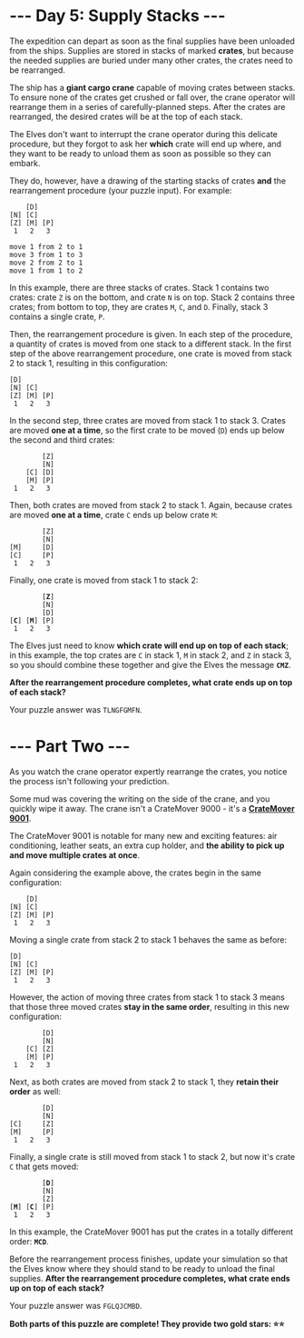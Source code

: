 # --- Day 5: Supply Stacks ---

The expedition can depart as soon as the final supplies have been unloaded from the ships. Supplies are stored in stacks of marked **crates**, but because the needed supplies are buried under many other crates, the crates need to be rearranged.

The ship has a **giant cargo crane** capable of moving crates between stacks. To ensure none of the crates get crushed or fall over, the crane operator will rearrange them in a series of carefully-planned steps. After the crates are rearranged, the desired crates will be at the top of each stack.

The Elves don't want to interrupt the crane operator during this delicate procedure, but they forgot to ask her **which** crate will end up where, and they want to be ready to unload them as soon as possible so they can embark.

They do, however, have a drawing of the starting stacks of crates **and** the rearrangement procedure (your puzzle input). For example:

```
    [D]    
[N] [C]    
[Z] [M] [P]
 1   2   3 

move 1 from 2 to 1
move 3 from 1 to 3
move 2 from 2 to 1
move 1 from 1 to 2
```

In this example, there are three stacks of crates. Stack 1 contains two crates: crate `Z` is on the bottom, and crate `N` is on top. Stack 2 contains three crates; from bottom to top, they are crates `M`, `C`, and `D`. Finally, stack 3 contains a single crate, `P`.

Then, the rearrangement procedure is given. In each step of the procedure, a quantity of crates is moved from one stack to a different stack. In the first step of the above rearrangement procedure, one crate is moved from stack 2 to stack 1, resulting in this configuration:

```
[D]        
[N] [C]    
[Z] [M] [P]
 1   2   3 
```

In the second step, three crates are moved from stack 1 to stack 3. Crates are moved **one at a time**, so the first crate to be moved (`D`) ends up below the second and third crates:

```
        [Z]
        [N]
    [C] [D]
    [M] [P]
 1   2   3
```

Then, both crates are moved from stack 2 to stack 1. Again, because crates are moved **one at a time**, crate `C` ends up below crate `M`:

```
        [Z]
        [N]
[M]     [D]
[C]     [P]
 1   2   3
```

Finally, one crate is moved from stack 1 to stack 2:

<pre><code>        [<b>Z</b>]
        [N]
        [D]
[<b>C</b>] [<b>M</b>] [P]
 1   2   3
</code></pre>

The Elves just need to know **which crate will end up on top of each stack**; in this example, the top crates are `C` in stack 1, `M` in stack 2, and `Z` in stack 3, so you should combine these together and give the Elves the message **`CMZ`**.

**After the rearrangement procedure completes, what crate ends up on top of each stack?**

Your puzzle answer was `TLNGFGMFN`.

# --- Part Two ---

As you watch the crane operator expertly rearrange the crates, you notice the process isn't following your prediction.

Some mud was covering the writing on the side of the crane, and you quickly wipe it away. The crane isn't a CrateMover 9000 - it's a **[CrateMover 9001](# "It's way better than the old CrateMover 1006.")**.

The CrateMover 9001 is notable for many new and exciting features: air conditioning, leather seats, an extra cup holder, and **the ability to pick up and move multiple crates at once**.

Again considering the example above, the crates begin in the same configuration:

```
    [D]    
[N] [C]    
[Z] [M] [P]
 1   2   3 
```

Moving a single crate from stack 2 to stack 1 behaves the same as before:

```
[D]        
[N] [C]    
[Z] [M] [P]
 1   2   3 
```

However, the action of moving three crates from stack 1 to stack 3 means that those three moved crates **stay in the same order**, resulting in this new configuration:

```
        [D]
        [N]
    [C] [Z]
    [M] [P]
 1   2   3
```

Next, as both crates are moved from stack 2 to stack 1, they **retain their order** as well:

```
        [D]
        [N]
[C]     [Z]
[M]     [P]
 1   2   3
```

Finally, a single crate is still moved from stack 1 to stack 2, but now it's crate `C` that gets moved:

<pre><code>        [<b>D</b>]
        [N]
        [Z]
[<b>M</b>] [<b>C</b>] [P]
 1   2   3
</code></pre>

In this example, the CrateMover 9001 has put the crates in a totally different order: **`MCD`**.

Before the rearrangement process finishes, update your simulation so that the Elves know where they should stand to be ready to unload the final supplies. **After the rearrangement procedure completes, what crate ends up on top of each stack?**

Your puzzle answer was `FGLQJCMBD`.

**Both parts of this puzzle are complete! They provide two gold stars: ⭐️⭐️**
